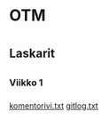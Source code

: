 # OTM <h1>
## Laskarit <h2>
### Viikko 1 <h3> 

[komentorivi.txt](https://github.com/LeeviT/otm-harjoitustyo/blob/master/laskarit/viikko1/komentorivi.txt)
[gitlog.txt](https://github.com/LeeviT/otm-harjoitustyo/blob/master/laskarit/viikko1/gitlog.txt)
